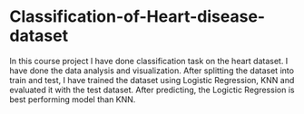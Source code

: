 # Classification-of-Heart-disease-dataset
In this course project I have done classification task on the heart dataset. I have done the data analysis and visualization. After splitting the dataset into train and test, I have trained the dataset using Logistic Regression, KNN and evaluated it with the test dataset. After predicting, the Logictic Regression is best performing model than KNN.
